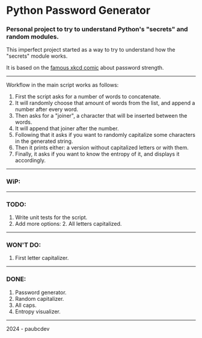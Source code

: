 # Python Password Generator

### Personal project to try to understand Python's "secrets" and random modules.
This imperfect project started as a way to try to understand how the "secrets" module works.

It is based on the [famous xkcd comic](https://xkcd.com/936/) about password strength.

---

Workflow in the main script works as follows:
1. First the script asks for a number of words to concatenate.
2. It will randomly choose that amount of words from the list, and append a number after every word.
3. Then asks for a "joiner", a character that will be inserted between the words.
4. It will append that joiner after the number.
5. Following that it asks if you want to randomly capitalize some characters in the generated string.
6. Then it prints either: a version without capitalized letters or with them.
7. Finally, it asks if you want to know the entropy of it, and displays it accordingly.

---
 
### WiP:

---

### TODO:
1. Write unit tests for the script.
2. Add more options:
   2. All letters capitalized.

---

### WON'T DO:
1. First letter capitalizer.

---

### DONE:
1. Password generator. 
2. Random capitalizer.
3. All caps.
4. Entropy visualizer.

---
2024 - paubcdev